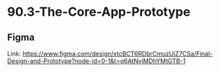 # 90.3-The-Core-App-Prototype

## Figma
Link: https://www.figma.com/design/xtcBCT6RDbrCmuzUiZ7CSa/Final-Design-and-Prototype?node-id=0-1&t=q6AtNvjMDhYMtGTB-1
